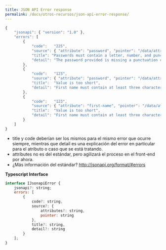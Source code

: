 ```yaml
---
title: JSON API Error response
permalink: /docs/otros-recursos/json-api-error-response/
---
```


```javascript
{
    "jsonapi": { "version": "1.0" },
    "errors": [
        {
            "code":   "225",
            "source": { "attribute": "password", "pointer": "/data/attributes/password" },
            "title": "Passwords must contain a letter, number, and punctuation character.",
            "detail": "The password provided is missing a punctuation character."
        },
        {
            "code":   "123",
            "source": { "attribute": "password", "pointer": "/data/attributes/password" },
            "title":  "Value is too short",
            "detail": "First name must contain at least three characters."
        },
        {
            "code":   "123",
            "source": { "attribute": "first-name", "pointer": "/data/attributes/first-name" },
            "title":  "Value is too short",
            "detail": "First name must contain at least three characters."
        }
    ]
}
```

- title y code deberían ser los mismos para el mismo error que ocurre siempre, mientras que detail es una explicación del error en particular para el atributo o caso que se está tratando.
- attributes no es del estándar, pero agilizará el proceso en el front-end por ahora.
- ¿Más información del estándar? <http://jsonapi.org/format/#errors>

**Typescript Interface**

```javascript
interface IJsonapiError {
    jsonapi?: string;
    errors: [
        {
            code?: string,
            source?: {
                attributes?: string,
                pointer: string
            },
            title?: string,
            detail?: string
        }
    ];
}
```
